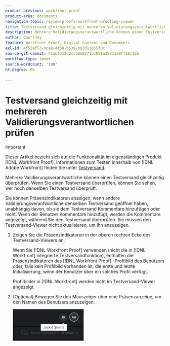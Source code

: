 ```yaml
---
product-previous: workfront-proof
product-area: documents
navigation-topic: review-proofs-workfront-proofing-viewer
title: Testversand gleichzeitig mit mehreren Validierungsverantwortlichen prüfen
description: Mehrere Validierungsverantwortliche können einen Testversand gleichzeitig überprüfen. Wenn Sie einen Testversand überprüfen, können Sie sehen, wer noch denselben Testversand überprüft.
author: Courtney
feature: Workfront Proof, Digital Content and Documents
exl-id: 4f55af53-0ca8-4f50-b539-b93d13655f0c
source-git-commit: 41ab1312d2ccb8b8271bc851a35e31e9ff18c16b
workflow-type: tm+mt
source-wordcount: '198'
ht-degree: 0%

---
```


# Testversand gleichzeitig mit mehreren Validierungsverantwortlichen prüfen

>[!IMPORTANT]
>
>Dieser Artikel bezieht sich auf die Funktionalität im eigenständigen Produkt [!DNL Workfront Proof]. Informationen zum Testen innerhalb von [!DNL Adobe Workfront] finden Sie unter [Testversand](../../../review-and-approve-work/proofing/proofing.md).

Mehrere Validierungsverantwortliche können einen Testversand gleichzeitig überprüfen. Wenn Sie einen Testversand überprüfen, können Sie sehen, wer noch denselben Testversand überprüft.

Sie können Präsenzindikatoren anzeigen, wenn andere Validierungsverantwortliche denselben Testversand geöffnet haben, unabhängig davon, ob sie dem Testversand Kommentare hinzufügen oder nicht. Wenn der Benutzer Kommentare hinzufügt, werden die Kommentare angezeigt, während Sie den Testversand überprüfen. Sie müssen den Testversand-Viewer nicht aktualisieren, um ihn anzuzeigen.

1. Zeigen Sie die Präsenzindikatoren in der oberen rechten Ecke des Testversand-Viewers an.

   Wenn Sie [!DNL Workfront Proof] verwenden (nicht die in [!DNL Workfront] integrierte Testversandfunktion), enthalten die Präsenzindikatoren das [!DNL Workfront Proof] -Profilbild des Benutzers oder, falls kein Profilbild vorhanden ist, die erste und letzte Initialisierung, wenn der Benutzer über ein solches Profil verfügt.

   Profilbilder in [!DNL Workfront] werden nicht im Testversand-Viewer angezeigt.

1. (Optional) Bewegen Sie den Mauszeiger über eine Präsenzanzeige, um den Namen des Benutzers anzuzeigen.

   ![](assets/proof-presence.png)
